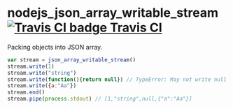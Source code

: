 # nodejs_json_array_writable_stream [![Travis CI badge](https://travis-ci.org/aa6/nodejs_json_array_writable_stream.svg?branch=master) Travis CI](https://travis-ci.org/aa6/nodejs_json_array_writable_stream)
Packing objects into JSON array.
```javascript
var stream = json_array_writable_stream()
stream.write(1)
stream.write("string")
stream.write(function(){return null}) // TypeError: May not write null values to stream
stream.write({a:"Aa"})
stream.end()
stream.pipe(process.stdout) // [1,"string",null,{"a":"Aa"}]
```